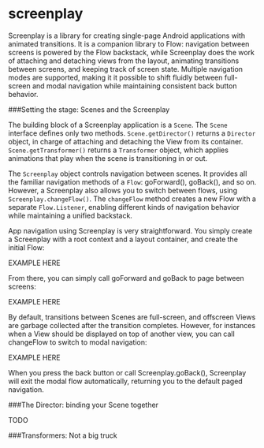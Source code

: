 screenplay
==========

Screenplay is a library for creating single-page Android applications with animated transitions.
It is a companion library to Flow: navigation between screens is powered by the Flow backstack,
while Screenplay does the work of attaching and detaching views from the layout, animating
transitions between screens, and keeping track of screen state. Multiple navigation modes are
supported, making it it possible to shift fluidly between full-screen and modal navigation while
maintaining consistent back button behavior.

###Setting the stage: Scenes and the Screenplay

The building block of a Screenplay application is a `Scene`. The `Scene` interface defines only
two methods. `Scene.getDirector()` returns a `Director` object, in charge of attaching
and detaching the View from its container. `Scene.getTransformer()` returns a `Transformer` object,
which applies animations that play when the scene is transitioning in or out.

The `Screenplay` object controls navigation between scenes. It provides all the familiar navigation
methods of a `Flow`: goForward(), goBack(), and so on. However, a Screenplay also allows you to
switch between flows, using `Screenplay.changeFlow()`. The `changeFlow` method creates a new Flow
with a separate `Flow.Listener`, enabling different kinds of navigation behavior while maintaining
a unified backstack.

App navigation using Screenplay is very straightforward. You simply create a Screenplay with a
root context and a layout container, and create the initial Flow:

EXAMPLE HERE

From there, you can simply call goForward and goBack to page between screens:

EXAMPLE HERE

By default, transitions between Scenes are full-screen, and offscreen Views are garbage collected
after the transition completes. However, for instances when a View should be displayed on top of
another view, you can call changeFlow to switch to modal navigation:

EXAMPLE HERE

When you press the back button or call Screenplay.goBack(), Screenplay will exit the modal flow
automatically, returning you to the default paged navigation.

###The Director: binding your Scene together

TODO

###Transformers: Not a big truck